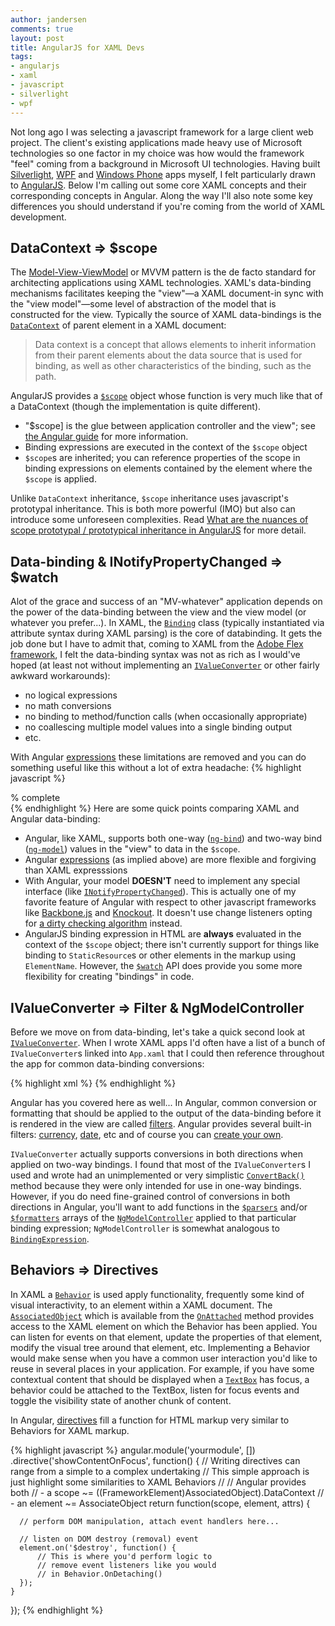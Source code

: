 ```yaml
---
author: jandersen
comments: true
layout: post
title: AngularJS for XAML Devs
tags:
- angularjs 
- xaml
- javascript
- silverlight
- wpf
---
```


Not long ago I was selecting a javascript framework for a large client web project.  The client's existing applications made heavy use of Microsoft technologies so one factor in my choice was how would the framework "feel" coming from a background in Microsoft UI technologies.   Having built [Silverlight](http://www.microsoft.com/silverlight/), [WPF](http://msdn.microsoft.com/en-us/library/ms754130.aspx) and [Windows Phone](https://dev.windowsphone.com/en-US) apps myself, I felt particularly drawn to [AngularJS](http://angularjs.org/).  Below I'm calling out some core XAML concepts and their corresponding concepts in Angular.  Along the way I'll also note some key differences you should understand if you're coming from the world of XAML development.

DataContext => $scope
---------------------

The [Model-View-ViewModel](http://blogs.msdn.com/b/johngossman/archive/2005/10/08/478683.aspx) or MVVM pattern is the de facto standard for architecting applications using XAML technologies.   XAML's data-binding mechanisms facilitates keeping the "view"&mdash;a XAML document-in sync with the "view model"&mdash;some level of abstraction of the model that is constructed for the view. Typically the source of XAML data-bindings is the [`DataContext`](http://msdn.microsoft.com/en-us/library/system.windows.frameworkelement.datacontext.aspx) of parent element in a XAML document:

> Data context is a concept that allows elements to inherit information from their parent elements about the data source that is used for binding, as well as other characteristics of the binding, such as the path.

AngularJS provides a [`$scope`](http://docs.angularjs.org/api/ng.$rootScope.Scope) object whose function is very much like that of a DataContext (though the implementation is quite different).

* "$scope] is the glue between application controller and the view"; see [the Angular guide](http://docs.angularjs.org/guide/scope) for more information.
* Binding expressions are executed in the context of the `$scope` object
* `$scope`s are inherited; you can reference properties of the scope in binding expressions on elements contained by the element where the `$scope` is applied.

Unlike `DataContext` inheritance, `$scope` inheritance uses javascript's prototypal inheritance.  This is both more powerful (IMO) but also can introduce some unforeseen complexities.  Read [What are the nuances of scope prototypal / prototypical inheritance in AngularJS](http://stackoverflow.com/questions/14049480/what-are-the-nuances-of-scope-prototypal-prototypical-inheritance-in-angularjs) for more detail.


Data-binding &amp; INotifyPropertyChanged => $watch
------------

Alot of the grace and success of an "MV-whatever" application depends on the power of the data-binding between the view and the view model (or whatever you prefer...).   In XAML, the [`Binding`](http://msdn.microsoft.com/en-us/library/system.windows.data.binding.aspx) class (typically instantiated via attribute syntax during XAML parsing) is the core of databinding.  It gets the job done but I have to admit that, coming to XAML from the [Adobe Flex framework](http://www.adobe.com/products/flex.html), I felt the data-binding syntax was not as rich as I would've hoped (at least not without implementing an [`IValueConverter`](http://msdn.microsoft.com/en-us/library/system.windows.data.ivalueconverter.aspx) or other fairly awkward workarounds): 
* no logical expressions
* no math conversions
* no binding to method/function calls (when occasionally appropriate)
* no coallescing multiple model values into a single binding output
* etc.

With Angular [expressions](http://docs.angularjs.org/guide/expression) these limitations are removed and you can do something useful like this without a lot of extra headache:
{% highlight javascript %}
<div><span ng-bind="Math.round(parentTask.completedTasks / parentTask.totalTasks * 100)"/>% complete</div> 
{% endhighlight %}
Here are some quick points comparing XAML and Angular data-binding:

* Angular, like XAML, supports both one-way ([`ng-bind`](http://docs.angularjs.org/api/ng.directive:ngBind)) and two-way bind ([`ng-model`](http://docs.angularjs.org/api/ng.directive:ngModel)) values in the "view" to data in the `$scope`.
* Angular [expressions](http://docs.angularjs.org/guide/expression) (as implied above) are more flexible and forgiving than XAML expresssions
* With Angular, your model **DOESN'T** need to implement any special interface (like [`INotifyPropertyChanged`](http://msdn.microsoft.com/en-us/library/system.componentmodel.inotifypropertychanged.aspx)).  This is actually one of my favorite feature of Angular with respect to other javascript frameworks like [Backbone.js](http://backbonejs.org/) and [Knockout](http://knockoutjs.com/).  It doesn't use change listeners opting for [a dirty checking algorithm](http://stackoverflow.com/questions/9682092/databinding-in-angularjs) instead.
* AngularJS binding expression in HTML are **always** evaluated in the context of the `$scope` object; there isn't currently support for things like binding to `StaticResource`s or other elements in the markup using `ElementName`.  However, the [`$watch`](http://docs.angularjs.org/api/ng.$rootScope.Scope#$watch) API does provide you some more flexibility for creating "bindings" in code.


IValueConverter => Filter & NgModelController
---------------------------------------------

Before we move on from data-binding, let's take a quick second look at [`IValueConverter`](http://msdn.microsoft.com/en-us/library/system.windows.data.ivalueconverter.aspx).  When I wrote XAML apps I'd often have a list of a bunch of `IValueConverter`s linked into `App.xaml` that I could then reference throughout the app for common data-binding conversions:

{% highlight xml %}
<BooleanToVisibilityConverter x:Key="BoolToVisibilityConverter"/> 
<InverseVisibilityConverter x:Key="InverseVisibilityConverter"/> 
<VisibilityBoolConverter x:Key="VisibilityBoolConverter"/> 
<CurrencyFormatConverter x:Key="CurrencyFormatConverter"/> 
{% endhighlight %}

Angular has you covered here as well...  In Angular, common conversion or formatting that should be applied to the output of the data-binding before it is rendered in the view are called [filters](http://docs.angularjs.org/guide/dev_guide.templates.filters.using_filters).  Angular provides several built-in filters: [currency](http://docs.angularjs.org/api/ng.filter:currency), [date](http://docs.angularjs.org/api/ng.filter:date), etc and of course you can [create your own](http://docs.angularjs.org/guide/dev_guide.templates.filters.creating_filters).

`IValueConverter` actually supports conversions in both directions when applied on two-way bindings.  I found that most of the `IValueConverter`s I used and wrote had an unimplemented or very simplistic [`ConvertBack()`](http://msdn.microsoft.com/en-us/library/system.windows.data.ivalueconverter.convertback.aspx) method because they were only intended for use in one-way bindings.  However, if you do need fine-grained control of conversions in both directions in Angular, you'll want to add functions in the [`$parsers`](http://docs.angularjs.org/api/ng.directive:ngModel.NgModelController#$parsers) and/or [`$formatters`](http://docs.angularjs.org/api/ng.directive:ngModel.NgModelController#$formatters) arrays of the [`NgModelController`](http://docs.angularjs.org/api/ng.directive:ngModel.NgModelController) applied to that particular binding expression; `NgModelController` is somewhat analogous to [`BindingExpression`](http://msdn.microsoft.com/en-us/library/system.windows.data.bindingexpression.aspx).


Behaviors => Directives
-----------------------

In XAML a [`Behavior`](http://msdn.microsoft.com/en-us/library/ff726531.aspx) is used apply functionality, frequently some kind of visual interactivity, to an element within a XAML document. The [`AssociatedObject`](http://msdn.microsoft.com/en-us/library/system.windows.interactivity.behavior.associatedobject.aspx) which is available from the [`OnAttached`](http://msdn.microsoft.com/en-us/library/system.windows.interactivity.behavior.onattached.aspx) method provides access to the XAML element on which the Behavior has been applied.  You can listen for events on that element, update the properties of that element, modify the visual tree around that element, etc.  Implementing a Behavior would make sense when you have a common user interaction you'd like to reuse in several places in your application.  For example, if you have some contextual content that should be displayed when a [`TextBox`](http://msdn.microsoft.com/en-us/library/system.windows.controls.textbox.aspx) has focus, a behavior could be attached to the TextBox, listen for focus events and toggle the visibility state of another chunk of content.

In Angular, [directives](http://docs.angularjs.org/guide/directive) fill a function for HTML markup very similar to Behaviors for XAML markup.

{% highlight javascript %}
   angular.module('yourmodule', [])
  .directive('showContentOnFocus', function() {
    // Writing directives can range from a simple to a complex undertaking
    // This simple approach is just highlight some similarities to XAML Behaviors
    //
    // Angular provides both
    // - a scope ~= ((FrameworkElement)AssociatedObject).DataContext 
    // - an element ~= AssociateObject
    return function(scope, element, attrs) {
      
      // perform DOM manipulation, attach event handlers here...
 
      // listen on DOM destroy (removal) event
      element.on('$destroy', function() {
          // This is where you'd perform logic to 
          // remove event listeners like you would
          // in Behavior.OnDetaching()
      });
    }
  });
{% endhighlight %}


